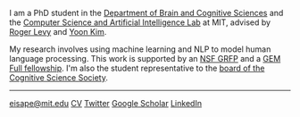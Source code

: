 I am a PhD student in the [Department of Brain and Cognitive Sciences](https://bcs.mit.edu/) and the [Computer Science and Artificial Intelligence Lab](https://www.csail.mit.edu/) at MIT, advised by [Roger Levy](http://cpl.mit.edu/people.html) and [Yoon Kim](https://people.csail.mit.edu/yoonkim/).

My research involves using machine learning and NLP to model human language processing. This work is supported by an [NSF GRFP](https://www.nsfgrfp.org/) and a [GEM Full fellowship](https://gemfellowship.org/). I'm also the student representative to the [board of the Cognitive Science Society](https://cognitivesciencesociety.org/).

---
[eisape@mit.edu](mailto:eisape@mit.edu)  [CV](eisape_files/cv.pdf)  [Twitter](https://twitter.com/tiwa_eisape)  [Google Scholar](https://scholar.google.com/citations?hl=en&user=1FI8NfEAAAAJ&view_op=list_works&sortby=pubdate)  [LinkedIn](http://www.linkedin.com/in/eisape)
